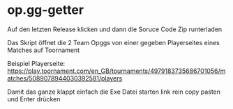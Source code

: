 # op.gg-getter

Auf den letzten Release klicken und dann die Soruce Code Zip runterladen


Das Skript öffnet die 2 Team Opggs von einer gegeben Playerseites eines Matches auf Toornament

Beispiel Playerseite:
https://play.toornament.com/en_GB/tournaments/4979183735686701056/matches/5089078944030392581/players

Damit das ganze klappt einfach die Exe Datei starten link rein copy pasten und Enter drücken
